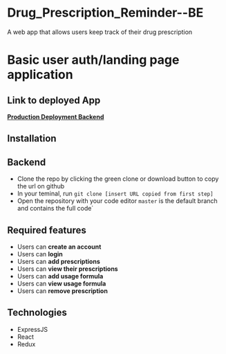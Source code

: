 # Drug_Prescription_Reminder--BE
A web app that allows users keep track of their drug prescription

# Basic user auth/landing page application

## Link to deployed App

**[Production Deployment Backend](https://drug-prescription-app.herokuapp.com/)**



## Installation

## Backend

- Clone the repo by clicking the green clone or download button to copy the url on github
- In your teminal, run `git clone [insert URL copied from first step]`
- Open the repository with your code editor
  `master` is the default branch and contains the full code`


## Required features

- Users can **create an account**
- Users can **login**
- Users can **add prescriptions**
- Users can **view their prescriptions**
- Users can **add usage formula**
- Users can **view usage formula**
- Users can **remove prescription**

## Technologies

- ExpressJS
- React
- Redux